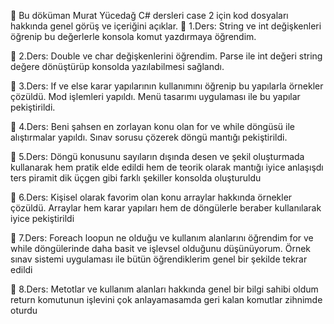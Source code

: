 🎈 Bu döküman Murat Yücedağ C# dersleri case 2 için kod dosyaları hakkında genel görüş ve içeriğini açıklar.
🍕 1.Ders: String ve int değişkenleri öğrenip bu değerlerle konsola komut yazdırmaya öğrendim.



🍕 2.Ders: Double ve char değişkenlerini öğrendim. Parse ile int değeri string değere dönüştürüp konsolda yazılabilmesi sağlandı.



🍕 3.Ders: If ve else karar yapılarının kullanımını öğrenip bu yapılarla örnekler çözüldü. Mod işlemleri yapıldı. Menü tasarımı uygulaması ile bu yapılar pekiştirildi.


🍕 4.Ders: Beni şahsen en zorlayan konu olan for ve while döngüsü ile alıştırmalar yapıldı. Sınav sorusu çözerek döngü mantığı pekiştirildi.


🍕 5.Ders: Döngü konusunu sayıların dışında desen ve şekil oluşturmada kullanarak hem pratik elde edildi hem de teorik olarak mantığı iyice anlaşışdı ters piramit dik üçgen gibi farklı şekiller konsolda oluşturuldu


🍕 6.Ders: Kişisel olarak favorim olan konu arraylar hakkında örnekler çözüldü. Arraylar hem karar yapıları hem de döngülerle beraber kullanılarak iyice pekiştirildi


🍕 7.Ders: Foreach loopun ne olduğu ve kullanım alanlarını öğrendim for ve while döngülerinde daha basit ve işlevsel olduğunu düşünüyorum. Örnek sınav sistemi uygulaması ile bütün öğrendiklerim genel bir şekilde tekrar edildi


🍕 8.Ders: Metotlar ve kullanım alanları hakkında genel bir bilgi sahibi oldum return komutunun işlevini çok anlayamasamda geri kalan komutlar zihnimde oturdu
